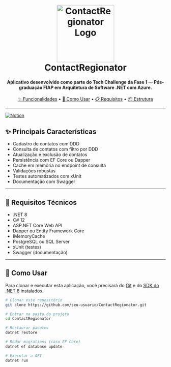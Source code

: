 
<h1 align="center">
  <br>
  <img src="https://github.com/user-attachments/assets/620f926b-da49-41d0-8a51-b1b1214f4c4b" alt="ContactRegionator Logo" width="180">
  <br>
  ContactRegionator
  <br>
</h1>
 
<h4 align="center">
Aplicativo desenvolvido como parte do Tech Challenge da Fase 1 — Pós-graduação FIAP em Arquitetura de Software .NET com Azure.
</h4>

<p align="center">
  <a href="#-principais-características">✨ Funcionalidades</a> •
  <a href="#-como-usar">🚀 Como Usar</a> •
  <a href="#-requisitos-funcionais">📋 Requisitos</a> •
  <a href="#-estrutura-do-projeto">📦 Estrutura</a>
</p>


---
[![Notion](https://img.shields.io/badge/Notion-Tech%20Challenge%20Fase%201-000000?style=for-the-badge&logo=notion)](https://fuschia-runner-0d2.notion.site/Tech-Challenge-Fase-1-1c546151da8e806a9865ddb08cecb4a3)


## ✨ Principais Características

- Cadastro de contatos com DDD
- Consulta de contatos com filtro por DDD
- Atualização e exclusão de contatos
- Persistência com EF Core ou Dapper
- Cache em memória no endpoint de consulta
- Validações robustas
- Testes automatizados com xUnit
- Documentação com Swagger

---

## 🧠 Requisitos Técnicos

- .NET 8
- C# 12
- ASP.NET Core Web API
- Dapper ou Entity Framework Core
- IMemoryCache
- PostgreSQL ou SQL Server
- xUnit (testes)
- Swagger (documentação)

---

## 🚀 Como Usar

Para clonar e executar esta aplicação, você precisará do [Git](https://git-scm.com) e do [SDK do .NET 8](https://dotnet.microsoft.com/en-us/download/dotnet/8.0) instalados.

```bash
# Clonar este repositório
git clone https://github.com/seu-usuario/ContactRegionator.git

# Entrar na pasta do projeto
cd ContactRegionator

# Restaurar pacotes
dotnet restore

# Rodar migrations (caso EF Core)
dotnet ef database update

# Executar a API
dotnet run
